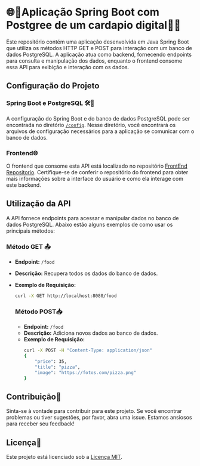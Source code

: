 # 🌐🍔Aplicação Spring Boot com Postgree de um cardapio digital🍕🌟

Este repositório contém uma aplicação desenvolvida em Java Spring Boot que utiliza os métodos HTTP GET e POST para interação com um banco de dados PostgreSQL. A aplicação atua como backend, fornecendo endpoints para consulta e manipulação dos dados, enquanto o frontend consome essa API para exibição e interação com os dados.

## Configuração do Projeto

### Spring Boot e PostgreSQL 🛠️🐘

A configuração do Spring Boot e do banco de dados PostgreSQL pode ser encontrada no diretório [`/config`](/config). Nesse diretório, você encontrará os arquivos de configuração necessários para a aplicação se comunicar com o banco de dados.

### Frontend🌐

O frontend que consome esta API está localizado no repositório [FrontEnd Repositorio](https://github.com/MateusVergennes/cardapio_Frontend-with-ReactVite_Axios_TypeScript). Certifique-se de conferir o repositório do frontend para obter mais informações sobre a interface do usuário e como ela interage com este backend.

## Utilização da API

A API fornece endpoints para acessar e manipular dados no banco de dados PostgreSQL. Abaixo estão alguns exemplos de como usar os principais métodos:

### Método GET 📤

- **Endpoint:** `/food`
- **Descrição:** Recupera todos os dados do banco de dados.
- **Exemplo de Requisição:**
  ```bash
  curl -X GET http://localhost:8080/food
  ```
  ### Método POST📥

  - **Endpoint:** `/food`
  - **Descrição:** Adiciona novos dados ao banco de dados.
  - **Exemplo de Requisição:**
    ```bash
    curl -X POST -H "Content-Type: application/json"
    {
        "price": 35,
        "title": "pizza",
        "image": "https://fotos.com/pizza.png"
    }
    ```
## Contribuição🤝

Sinta-se à vontade para contribuir para este projeto. Se você encontrar problemas ou tiver sugestões, por favor, abra uma issue. Estamos ansiosos para receber seu feedback!

## Licença📜

Este projeto está licenciado sob a [Licença MIT](LICENSE).
